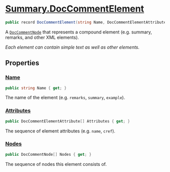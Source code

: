 # [Summary.DocCommentElement](../src/Core/DocCommentElement.cs#L12)
```cs
public record DocCommentElement(string Name, DocCommentElementAttribute[] Attributes, DocCommentNode[] Nodes) : DocCommentNode
```

A [`DocCommentNode`](./DocCommentNode.md) that represents a compound element (e.g. summary, remarks, and other XML elements).

_Each element can contain simple text as well as other elements._

## Properties
### [Name](../src/Core/DocCommentElement.cs#L12)
```cs
public string Name { get; }
```

The name of the element (e.g. `remarks`, `summary`, `example`).

### [Attributes](../src/Core/DocCommentElement.cs#L12)
```cs
public DocCommentElementAttribute[] Attributes { get; }
```

The sequence of element attributes (e.g. `name`, `cref`).

### [Nodes](../src/Core/DocCommentElement.cs#L12)
```cs
public DocCommentNode[] Nodes { get; }
```

The sequence of nodes this element consists of.

